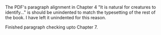 The PDF's paragraph alignment in Chapter 4 "It is natural for creatures to identify..." is should be unindented to match the typesetting of the rest of the book. I have left it unindented for this reason.

Finished paragraph checking upto Chapter 7.
